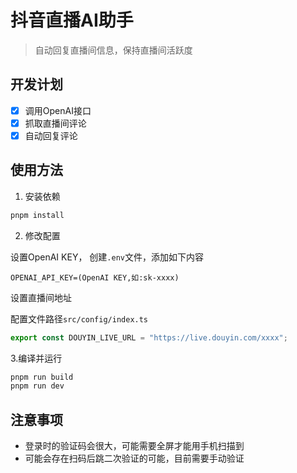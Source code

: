 # 抖音直播AI助手

> 自动回复直播间信息，保持直播间活跃度

## 开发计划

- [x] 调用OpenAI接口
- [x] 抓取直播间评论
- [x] 自动回复评论

## 使用方法

1. 安装依赖

```bash
pnpm install
```

2. 修改配置

设置OpenAI KEY， 创建`.env`文件，添加如下内容

```dotenv
OPENAI_API_KEY=(OpenAI KEY,如:sk-xxxx)
```

设置直播间地址

配置文件路径`src/config/index.ts`

```ts
export const DOUYIN_LIVE_URL = "https://live.douyin.com/xxxx";
```

3.编译并运行

```bash
pnpm run build
pnpm run dev
```

## 注意事项

- 登录时的验证码会很大，可能需要全屏才能用手机扫描到
- 可能会存在扫码后跳二次验证的可能，目前需要手动验证